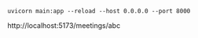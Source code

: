 ```shell
uvicorn main:app --reload --host 0.0.0.0 --port 8000
```

http://localhost:5173/meetings/abc